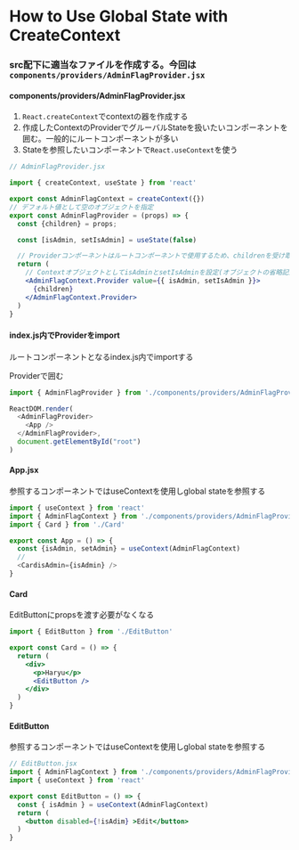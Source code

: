 # How to Use Global State with CreateContext

### src配下に適当なファイルを作成する。今回は`components/providers/AdminFlagProvider.jsx`

#### components/providers/AdminFlagProvider.jsx

1. `React.createContext`でcontextの器を作成する
2. 作成したContextのProviderでグルーバルStateを扱いたいコンポーネントを囲む。一般的にルートコンポーネントが多い
3. Stateを参照したいコンポーネントで`React.useContext`を使う

```jsx
// AdminFlagProvider.jsx

import { createContext, useState } from 'react'

export const AdminFlagContext = createContext({})
// デフォルト値として空のオブジェクトを指定
export const AdminFlagProvider = (props) => {
  const {children} = props;

  const [isAdmin, setIsAdmin] = useState(false)

  // Providerコンポーネントはルートコンポーネントで使用するため、childrenを受け取れるように
  return (
    // ContextオブジェクトとしてisAdminとsetIsAdminを設定(オブジェクトの省略記法)
    <AdminFlagContext.Provider value={{ isAdmin, setIsAdmin }}>
      {children}
    </AdminFlagContext.Provider>
  )
}
```

#### index.js内でProviderをimport

ルートコンポーネントとなるindex.js内でimportする

Providerで囲む

```js
import { AdminFlagProvider } from './components/providers/AdminFlagProvider'

ReactDOM.render(
  <AdminFlagProvider>
    <App />
  </AdminFlagProvider>,
  document.getElementById("root")
)
```

#### App.jsx

参照するコンポーネントではuseContextを使用しglobal stateを参照する

```jsx
import { useContext } from 'react'
import { AdminFlagContext } from './components/providers/AdminFlagProvider'
import { Card } from './Card'

export const App = () => {
  const {isAdmin, setAdmin} = useContext(AdminFlagContext)
  //
  <CardisAdmin={isAdmin} />
}
```

#### Card

EditButtonにpropsを渡す必要がなくなる

```jsx
import { EditButton } from './EditButton'

export const Card = () => {
  return (
    <div>
      <p>Haryu</p>
      <EditButton />
    </div>
  )
}
```


#### EditButton

参照するコンポーネントではuseContextを使用しglobal stateを参照する

```jsx
// EditButton.jsx
import { AdminFlagContext } from './components/providers/AdminFlagProvider'
import { useContext } from 'react'

export const EditButton = () => {
  const { isAdmin } = useContext(AdminFlagContext)
  return (
    <button disabled={!isAdim} >Edit</button>
  )
}
```
